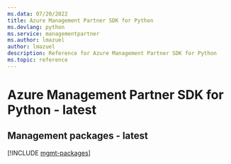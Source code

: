 ```yaml
---
ms.data: 07/20/2022
title: Azure Management Partner SDK for Python
ms.devlang: python
ms.service: managementpartner
ms.author: lmazuel
author: lmazuel
description: Reference for Azure Management Partner SDK for Python
ms.topic: reference
---
```

# Azure Management Partner SDK for Python - latest

## Management packages - latest
[!INCLUDE [mgmt-packages](management-partner-mgmt-index.md)]
